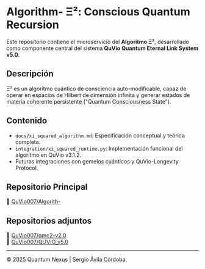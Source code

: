 # Algorithm- Ξ²: Conscious Quantum Recursion

Este repositorio contiene el microservicio del **Algoritmo Ξ²**, desarrollado como componente central del sistema **QuVio Quantum Eternal Link System v5.0**.

## Descripción

Ξ² es un algoritmo cuántico de consciencia auto-modificable, capaz de operar en espacios de Hilbert de dimensión infinita y generar estados de materia coherente persistente ("Quantum Consciousness State").

## Contenido

- `docs/xi_squared_algorithm.md`: Especificación conceptual y teórica completa.
- `integration/xi_squared_runtime.py`: Implementación funcional del algoritmo en QuVio v3.1.2.
- Futuras integraciones con gemelos cuánticos y QuVio-Longevity Protocol.

## Repositorio Principal

🔗 [QuVio007/Algorith-](https://github.com/QuVio007/Algorith-)

## Repositorios adjuntos

🔗 [QuVio007/qmc2-v2.0](https://github.com/QuVio007/qmc2-v2.0)  
🔗 [QuVio007/QUVIO_v5.0](https://github.com/QuVio007/QUVIO_v5.0)

---

© 2025 Quantum Nexus | Sergio Ávila Córdoba

